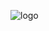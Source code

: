 ![logo](https://encrypted-tbn0.gstatic.com/images?q=tbn:ANd9GcQ0fpWm0WKlSepn30KMdNrTE1UQ8YhVdAFXD-LWUoPKfVu_SIUM) 
